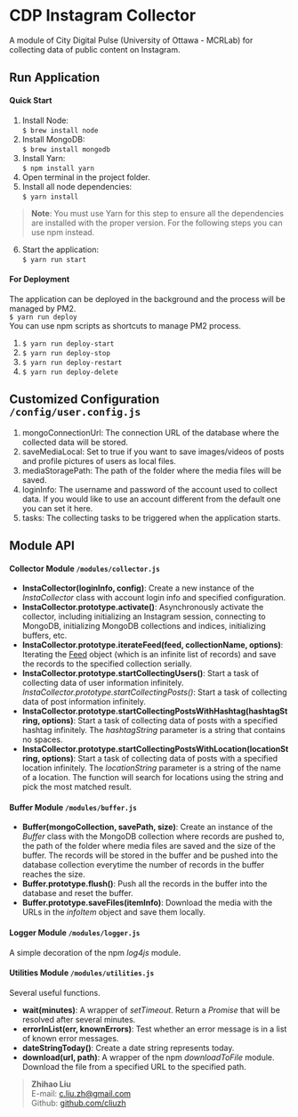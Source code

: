 # CDP Instagram Collector  
A module of City Digital Pulse (University of Ottawa - MCRLab) for collecting data of public content on Instagram.  

## Run Application  
#### Quick Start  
1. Install Node:  
`$ brew install node`  
2. Install MongoDB:  
`$ brew install mongodb`  
3. Install Yarn:  
`$ npm install yarn`  
4. Open terminal in the project folder.  
5. Install all node dependencies:  
`$ yarn install`
> **Note**: You must use Yarn for this step to ensure all the dependencies are installed with the proper version. For the following steps you can use npm instead.
6. Start the application:  
`$ yarn run start`  

#### For Deployment  
The application can be deployed in the background and the process will be managed by PM2.    
`$ yarn run deploy`  
You can use npm scripts as shortcuts to manage PM2 process.  
  1. `$ yarn run deploy-start`  
  2. `$ yarn run deploy-stop`  
  3. `$ yarn run deploy-restart`  
  4. `$ yarn run deploy-delete`  

## Customized Configuration `/config/user.config.js`  
1. mongoConnectionUrl: The connection URL of the database where the collected data will be stored.  
2. saveMediaLocal: Set to true if you want to save images/videos of posts and profile pictures of users as local files.  
3. mediaStoragePath: The path of the folder where the media files will be saved.  
4. loginInfo: The username and password of the account used to collect data. If you would like to use an account different from the default one you can set it here.  
5. tasks: The collecting tasks to be triggered when the application starts.  

## Module API  
#### Collector Module `/modules/collector.js`  
- **InstaCollector(loginInfo, config)**: Create a new instance of the *InstaCollector* class with account login info and specified configuration.  
- **InstaCollector.prototype.activate()**: Asynchronously activate the collector, including initializing an Instagram session, connecting to MongoDB, initializing MongoDB collections and indices, initializing buffers, etc.  
- **InstaCollector.prototype.iterateFeed(feed, collectionName, options)**: Iterating the [Feed](https://www.npmjs.com/package/instagram-private-api) object (which is an infinite list of records) and save the records to the specified collection serially.  
- **InstaCollector.prototype.startCollectingUsers()**: Start a task of collecting data of user information infinitely.  
*InstaCollector.prototype.startCollectingPosts()*: Start a task of collecting data of post information infinitely.  
- **InstaCollector.prototype.startCollectingPostsWithHashtag(hashtagString, options)**: Start a task of collecting data of posts with a specified hashtag infinitely. The *hashtagString* parameter is a string that contains no spaces.  
- **InstaCollector.prototype.startCollectingPostsWithLocation(locationString, options)**: Start a task of collecting data of posts with a specified location infinitely. The *locationString* parameter is a string of the name of a location. The function will search for locations using the string and pick the most matched result.  

#### Buffer Module `/modules/buffer.js`  
- **Buffer(mongoCollection, savePath, size)**: Create an instance of the *Buffer* class with the MongoDB collection where records are pushed to, the path of the folder where media files are saved and the size of the buffer. The records will be stored in the buffer and be pushed into the database collection everytime the number of records in the buffer reaches the size.  
- **Buffer.prototype.flush()**: Push all the records in the buffer into the database and reset the buffer.  
- **Buffer.prototype.saveFiles(itemInfo)**: Download the media with the URLs in the *infoItem* object and save them locally.  

#### Logger Module `/modules/logger.js`  
A simple decoration of the npm *log4js* module.  

#### Utilities Module `/modules/utilities.js`  
Several useful functions.  

- **wait(minutes)**: A wrapper of *setTimeout*. Return a *Promise* that will be resolved after several minutes.  
- **errorInList(err, knownErrors)**: Test whether an error message is in a list of known error messages.  
- **dateStringToday()**: Create a date string represents today.  
- **download(url, path)**: A wrapper of the npm *downloadToFile* module. Download the file from a specified URL to the specified path.  

> **Zhihao Liu**  
> E-mail: [c.liu.zh@gmail.com](c.liu.zh@gmail.com)  
> Github: [github.com/cliuzh](github.com/cliuzh)   